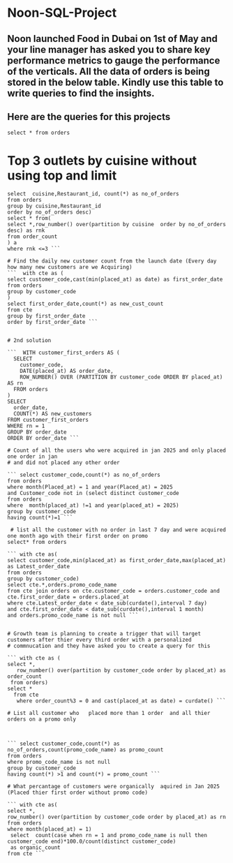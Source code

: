# Noon-SQL-Project

## Noon launched Food in Dubai on 1st of May and your line manager has asked you to share key performance metrics to gauge the performance of the verticals. All the data of orders is being stored in the below table. Kindly use this table to write queries to find the insights.


## Here are the queries for this projects 

``` select * from orders ```

# Top 3 outlets by cuisine without using top and  limit

``` with order_count as(
select  cuisine,Restaurant_id, count(*) as no_of_orders
from orders
group by cuisine,Restaurant_id
order by no_of_orders desc)
select * from(
select *,row_number() over(partition by cuisine  order by no_of_orders desc) as rnk
from order_count
) a
where rnk <=3 ```

# Find the daily new customer count from the launch date (Every day how many new customers are we Acquiring)
```  with cte as (
select customer_code,cast(min(placed_at) as date) as first_order_date
from orders
group by customer_code
)
select first_order_date,count(*) as new_cust_count
from cte 
group by first_order_date
order by first_order_date ```


# 2nd solution

```  WITH customer_first_orders AS (
  SELECT
    customer_code,
    DATE(placed_at) AS order_date,
    ROW_NUMBER() OVER (PARTITION BY customer_code ORDER BY placed_at) AS rn
  FROM orders
)
SELECT
  order_date,
  COUNT(*) AS new_customers
FROM customer_first_orders
WHERE rn = 1
GROUP BY order_date
ORDER BY order_date ```

# Count of all the users who were acquired in jan 2025 and only placed one order in jan
# and did not placed any other order

``` select customer_code,count(*) as no_of_orders
from orders
where month(Placed_at) = 1 and year(Placed_at) = 2025 
and Customer_code not in (select distinct customer_code 
from orders
where  month(placed_at) !=1 and year(placed_at) = 2025) 
group by customer_code
having count(*)=1 ```

 # list all the customer with no order in last 7 day and were acquired one month ago with their first order on promo
select* from orders

``` with cte as( 
select customer_code,min(placed_at) as first_order_date,max(placed_at) as Latest_order_date
from orders 
group by customer_code)
select cte.*,orders.promo_code_name
from cte join orders on cte.customer_code = orders.customer_code and cte.first_order_date = orders.placed_at
where cte.Latest_order_date < date_sub(curdate(),interval 7 day)
and cte.first_order_date < date_sub(curdate(),interval 1 month)
and orders.promo_code_name is not null ```


# Growth team is planning to create a trigger that will target customers after thier every third order with a personalized
# commnucation and they have asked you to create a query for this

``` with cte as (
select *,
   row_number() over(partition by customer_code order by placed_at) as order_count
 from orders)
select * 
  from cte 
   where order_count%3 = 0 and cast(placed_at as date) = curdate() ```

# List all customer who   placed more than 1 order  and all thier orders on a promo only

 

``` select customer_code,count(*) as no_of_orders,count(promo_code_name) as promo_count
from orders
where promo_code_name is not null
group by customer_code
having count(*) >1 and count(*) = promo_count ```

# What percantage of customers were organically  aquired in Jan 2025 (Placed thier first order without promo code)

``` with cte as(
select *,
row_number() over(partition by customer_code order by placed_at) as rn 
from orders
where month(placed_at) = 1)
 select  count(case when rn = 1 and promo_code_name is null then customer_code end)*100.0/count(distinct customer_code)
 as organic_count
from cte ```
  
  

